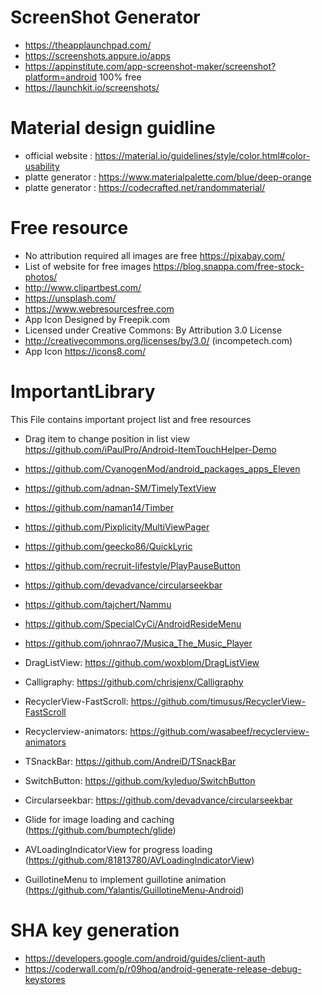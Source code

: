 # ScreenShot Generator 
* https://theapplaunchpad.com/
* https://screenshots.appure.io/apps
* https://appinstitute.com/app-screenshot-maker/screenshot?platform=android   100% free
* https://launchkit.io/screenshots/

# Material design guidline
* official website : https://material.io/guidelines/style/color.html#color-usability
* platte generator : https://www.materialpalette.com/blue/deep-orange
* platte generator : https://codecrafted.net/randommaterial/


# Free resource

* No attribution required all images are free https://pixabay.com/
* List of website for free images https://blog.snappa.com/free-stock-photos/
* http://www.clipartbest.com/
* https://unsplash.com/
* https://www.webresourcesfree.com
* App Icon Designed by Freepik.com 
* Licensed under Creative Commons: By Attribution 3.0 License
* http://creativecommons.org/licenses/by/3.0/ (incompetech.com)
* App Icon https://icons8.com/

# ImportantLibrary
This File  contains important project list and free resources
* Drag item to change position in list view https://github.com/iPaulPro/Android-ItemTouchHelper-Demo
* https://github.com/CyanogenMod/android_packages_apps_Eleven
* https://github.com/adnan-SM/TimelyTextView
* https://github.com/naman14/Timber
* https://github.com/Pixplicity/MultiViewPager
* https://github.com/geecko86/QuickLyric
* https://github.com/recruit-lifestyle/PlayPauseButton
* https://github.com/devadvance/circularseekbar
* https://github.com/tajchert/Nammu
* https://github.com/SpecialCyCi/AndroidResideMenu
 * https://github.com/johnrao7/Musica_The_Music_Player 
 * DragListView: https://github.com/woxblom/DragListView 
 * Calligraphy: https://github.com/chrisjenx/Calligraphy 
 * RecyclerView-FastScroll: https://github.com/timusus/RecyclerView-FastScroll 
 * Recyclerview-animators: https://github.com/wasabeef/recyclerview-animators 
 * TSnackBar: https://github.com/AndreiD/TSnackBar 
 * SwitchButton: https://github.com/kyleduo/SwitchButton 
 * Circularseekbar: https://github.com/devadvance/circularseekbar 

* Glide for image loading and caching (https://github.com/bumptech/glide)
* AVLoadingIndicatorView for progress loading (https://github.com/81813780/AVLoadingIndicatorView)
* GuillotineMenu to implement guillotine animation (https://github.com/Yalantis/GuillotineMenu-Android)

# SHA key generation 
* https://developers.google.com/android/guides/client-auth
* https://coderwall.com/p/r09hoq/android-generate-release-debug-keystores
